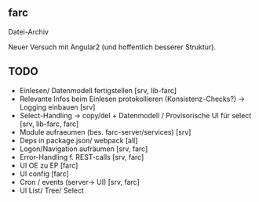## farc

Datei-Archiv

Neuer Versuch mit Angular2 (und hoffentlich besserer Struktur).

## TODO

* Einlesen/ Datenmodell fertigstellen [srv, lib-farc] 
* Relevante Infos beim Einlesen protokollieren (Konsistenz-Checks?) -> Logging einbauen [srv]
* Select-Handling -> copy/del + Datenmodell / Provisorische UI für select [srv, lib-farc, farc]
* Module aufraeumen (bes. farc-server/services) [srv]
* Deps in package.json/ webpack [all]
* Logon/Navigation aufräumen [srv, farc]
* Error-Handling f. REST-calls [srv, farc]
* UI OE zu EP [farc]
* UI config [farc]
* Cron / events (server-> UI) [srv, farc]
* UI List/ Tree/ Select























